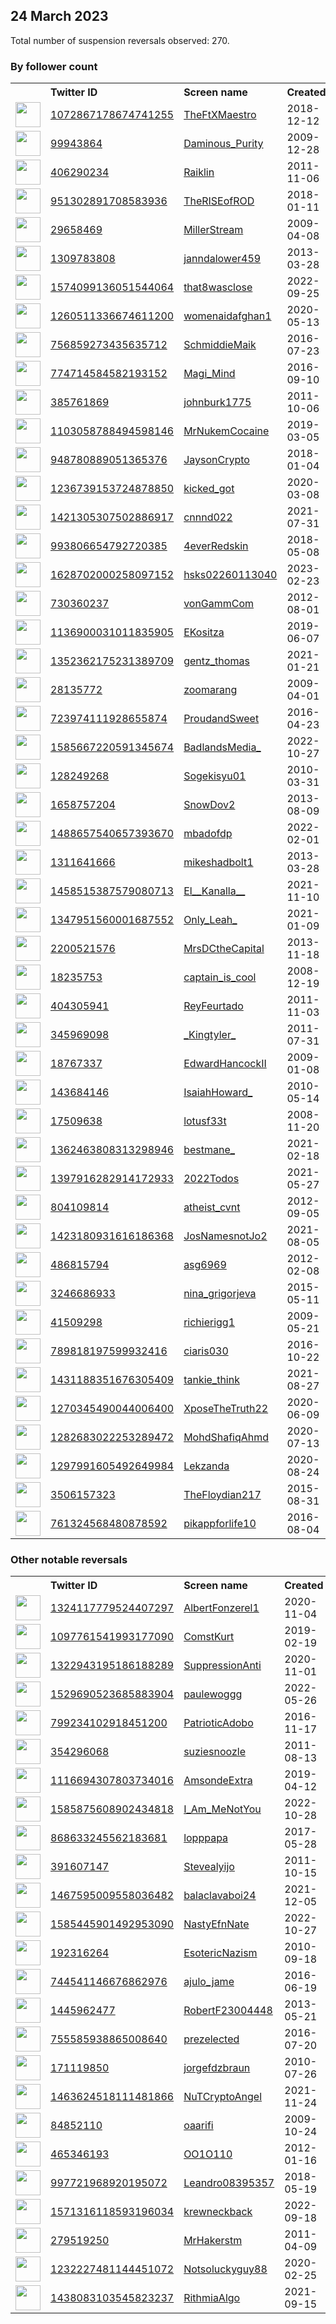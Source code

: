
## 24 March 2023
Total number of suspension reversals observed: 270.

### By follower count
<table><tr><th></th><th align="left">Twitter ID</th><th align="left">Screen name</th>
<th align="left">Created</th><th align="left">Status</th><th align="left">Suspended</th><th align="left">Followers</th>
<tr><td><a href="https://pbs.twimg.com/profile_images/1646553876986724365/s9F32pi0_normal.jpg"><img src="https://pbs.twimg.com/profile_images/1646553876986724365/s9F32pi0_normal.jpg" width="40px" height="40px" align="center"/></a></td><td><a href="https://twitter.com/intent/user?user_id=1072867178674741255">1072867178674741255</a></td><td><a href="https://twitter.com/TheFtXMaestro">TheFtXMaestro</a></td><td>2018-12-12</td><td align="center"></td><td>2023-01-20</td><td>367641</td></tr>
<tr><td><a href="https://pbs.twimg.com/profile_images/1407151262269906947/bGdU6dm1_normal.jpg"><img src="https://pbs.twimg.com/profile_images/1407151262269906947/bGdU6dm1_normal.jpg" width="40px" height="40px" align="center"/></a></td><td><a href="https://twitter.com/intent/user?user_id=99943864">99943864</a></td><td><a href="https://twitter.com/Daminous_Purity">Daminous_Purity</a></td><td>2009-12-28</td><td align="center"></td><td>2023-03-19</td><td>353248</td></tr>
<tr><td><a href="https://pbs.twimg.com/profile_images/1324125503633182723/o0puCjM3_normal.jpg"><img src="https://pbs.twimg.com/profile_images/1324125503633182723/o0puCjM3_normal.jpg" width="40px" height="40px" align="center"/></a></td><td><a href="https://twitter.com/intent/user?user_id=406290234">406290234</a></td><td><a href="https://twitter.com/Raiklin">Raiklin</a></td><td>2011-11-06</td><td align="center"></td><td></td><td>119119</td></tr>
<tr><td><a href="https://pbs.twimg.com/profile_images/1639453987018616832/YyR3gyhw_normal.jpg"><img src="https://pbs.twimg.com/profile_images/1639453987018616832/YyR3gyhw_normal.jpg" width="40px" height="40px" align="center"/></a></td><td><a href="https://twitter.com/intent/user?user_id=951302891708583936">951302891708583936</a></td><td><a href="https://twitter.com/TheRISEofROD">TheRISEofROD</a></td><td>2018-01-11</td><td align="center"></td><td></td><td>102223</td></tr>
<tr><td><a href="https://pbs.twimg.com/profile_images/1639088727170646020/4-SOZ3lV_normal.jpg"><img src="https://pbs.twimg.com/profile_images/1639088727170646020/4-SOZ3lV_normal.jpg" width="40px" height="40px" align="center"/></a></td><td><a href="https://twitter.com/intent/user?user_id=29658469">29658469</a></td><td><a href="https://twitter.com/MillerStream">MillerStream</a></td><td>2009-04-08</td><td align="center"></td><td>2023-03-24</td><td>94867</td></tr>
<tr><td><a href="https://pbs.twimg.com/profile_images/1600687537739436033/OHtOuPgM_normal.jpg"><img src="https://pbs.twimg.com/profile_images/1600687537739436033/OHtOuPgM_normal.jpg" width="40px" height="40px" align="center"/></a></td><td><a href="https://twitter.com/intent/user?user_id=1309783808">1309783808</a></td><td><a href="https://twitter.com/janndalower459">janndalower459</a></td><td>2013-03-28</td><td align="center"></td><td>2023-01-06</td><td>36438</td></tr>
<tr><td><a href="https://pbs.twimg.com/profile_images/1584422308525264897/-_uDrN0L_normal.jpg"><img src="https://pbs.twimg.com/profile_images/1584422308525264897/-_uDrN0L_normal.jpg" width="40px" height="40px" align="center"/></a></td><td><a href="https://twitter.com/intent/user?user_id=1574099136051544064">1574099136051544064</a></td><td><a href="https://twitter.com/that8wasclose">that8wasclose</a></td><td>2022-09-25</td><td align="center"></td><td>2022-10-27</td><td>24774</td></tr>
<tr><td><a href="https://pbs.twimg.com/profile_images/1654032718408155138/EvoXHosR_normal.jpg"><img src="https://pbs.twimg.com/profile_images/1654032718408155138/EvoXHosR_normal.jpg" width="40px" height="40px" align="center"/></a></td><td><a href="https://twitter.com/intent/user?user_id=1260511336674611200">1260511336674611200</a></td><td><a href="https://twitter.com/womenaidafghan1">womenaidafghan1</a></td><td>2020-05-13</td><td align="center"></td><td>2023-02-24</td><td>15807</td></tr>
<tr><td><a href="https://pbs.twimg.com/profile_images/1627035297375522817/konX5GEe_normal.jpg"><img src="https://pbs.twimg.com/profile_images/1627035297375522817/konX5GEe_normal.jpg" width="40px" height="40px" align="center"/></a></td><td><a href="https://twitter.com/intent/user?user_id=756859273435635712">756859273435635712</a></td><td><a href="https://twitter.com/SchmiddieMaik">SchmiddieMaik</a></td><td>2016-07-23</td><td align="center"></td><td>2023-03-19</td><td>15782</td></tr>
<tr><td><a href="https://pbs.twimg.com/profile_images/1648152874054983686/ozY7nMAB_normal.jpg"><img src="https://pbs.twimg.com/profile_images/1648152874054983686/ozY7nMAB_normal.jpg" width="40px" height="40px" align="center"/></a></td><td><a href="https://twitter.com/intent/user?user_id=774714584582193152">774714584582193152</a></td><td><a href="https://twitter.com/Magi_Mind">Magi_Mind</a></td><td>2016-09-10</td><td align="center"></td><td></td><td>14721</td></tr>
<tr><td><a href="https://pbs.twimg.com/profile_images/1638976798254854180/dTWRcgjL_normal.jpg"><img src="https://pbs.twimg.com/profile_images/1638976798254854180/dTWRcgjL_normal.jpg" width="40px" height="40px" align="center"/></a></td><td><a href="https://twitter.com/intent/user?user_id=385761869">385761869</a></td><td><a href="https://twitter.com/johnburk1775">johnburk1775</a></td><td>2011-10-06</td><td align="center">🚫</td><td></td><td>13012</td></tr>
<tr><td><a href="https://pbs.twimg.com/profile_images/1436517712411430913/pj-_tmOJ_normal.jpg"><img src="https://pbs.twimg.com/profile_images/1436517712411430913/pj-_tmOJ_normal.jpg" width="40px" height="40px" align="center"/></a></td><td><a href="https://twitter.com/intent/user?user_id=1103058788494598146">1103058788494598146</a></td><td><a href="https://twitter.com/MrNukemCocaine">MrNukemCocaine</a></td><td>2019-03-05</td><td align="center"></td><td>2022-05-11</td><td>12488</td></tr>
<tr><td><a href="https://pbs.twimg.com/profile_images/1638986611345051654/kFUFFRfp_normal.png"><img src="https://pbs.twimg.com/profile_images/1638986611345051654/kFUFFRfp_normal.png" width="40px" height="40px" align="center"/></a></td><td><a href="https://twitter.com/intent/user?user_id=948780889051365376">948780889051365376</a></td><td><a href="https://twitter.com/JaysonCrypto">JaysonCrypto</a></td><td>2018-01-04</td><td align="center"></td><td>2023-03-18</td><td>12299</td></tr>
<tr><td><a href="https://pbs.twimg.com/profile_images/1407523124782960645/OmCq6XcN_normal.jpg"><img src="https://pbs.twimg.com/profile_images/1407523124782960645/OmCq6XcN_normal.jpg" width="40px" height="40px" align="center"/></a></td><td><a href="https://twitter.com/intent/user?user_id=1236739153724878850">1236739153724878850</a></td><td><a href="https://twitter.com/kicked_got">kicked_got</a></td><td>2020-03-08</td><td align="center"></td><td>2022-04-23</td><td>11133</td></tr>
<tr><td><a href="https://pbs.twimg.com/profile_images/1627930372305739776/dF1qoXJI_normal.jpg"><img src="https://pbs.twimg.com/profile_images/1627930372305739776/dF1qoXJI_normal.jpg" width="40px" height="40px" align="center"/></a></td><td><a href="https://twitter.com/intent/user?user_id=1421305307502886917">1421305307502886917</a></td><td><a href="https://twitter.com/cnnnd022">cnnnd022</a></td><td>2021-07-31</td><td align="center">🚫</td><td>2023-03-18</td><td>10086</td></tr>
<tr><td><a href="https://pbs.twimg.com/profile_images/1638674038833795073/MLy2URoJ_normal.jpg"><img src="https://pbs.twimg.com/profile_images/1638674038833795073/MLy2URoJ_normal.jpg" width="40px" height="40px" align="center"/></a></td><td><a href="https://twitter.com/intent/user?user_id=993806654792720385">993806654792720385</a></td><td><a href="https://twitter.com/4everRedskin">4everRedskin</a></td><td>2018-05-08</td><td align="center"></td><td>2022-12-27</td><td>9937</td></tr>
<tr><td><a href="https://pbs.twimg.com/profile_images/1637738676930351105/CKD7uAV3_normal.jpg"><img src="https://pbs.twimg.com/profile_images/1637738676930351105/CKD7uAV3_normal.jpg" width="40px" height="40px" align="center"/></a></td><td><a href="https://twitter.com/intent/user?user_id=1628702000258097152">1628702000258097152</a></td><td><a href="https://twitter.com/hsks02260113040">hsks02260113040</a></td><td>2023-02-23</td><td align="center"></td><td>2023-03-08</td><td>9685</td></tr>
<tr><td><a href="https://pbs.twimg.com/profile_images/1639289429960323073/u-pGhl8K_normal.jpg"><img src="https://pbs.twimg.com/profile_images/1639289429960323073/u-pGhl8K_normal.jpg" width="40px" height="40px" align="center"/></a></td><td><a href="https://twitter.com/intent/user?user_id=730360237">730360237</a></td><td><a href="https://twitter.com/vonGammCom">vonGammCom</a></td><td>2012-08-01</td><td align="center"></td><td>2022-03-02</td><td>9538</td></tr>
<tr><td><a href="https://pbs.twimg.com/profile_images/1136901206369013760/bPhdGW8t_normal.jpg"><img src="https://pbs.twimg.com/profile_images/1136901206369013760/bPhdGW8t_normal.jpg" width="40px" height="40px" align="center"/></a></td><td><a href="https://twitter.com/intent/user?user_id=1136900031011835905">1136900031011835905</a></td><td><a href="https://twitter.com/EKositza">EKositza</a></td><td>2019-06-07</td><td align="center"></td><td>2023-03-18</td><td>9528</td></tr>
<tr><td><a href="https://pbs.twimg.com/profile_images/1647253735045754880/c6vqCLf4_normal.jpg"><img src="https://pbs.twimg.com/profile_images/1647253735045754880/c6vqCLf4_normal.jpg" width="40px" height="40px" align="center"/></a></td><td><a href="https://twitter.com/intent/user?user_id=1352362175231389709">1352362175231389709</a></td><td><a href="https://twitter.com/gentz_thomas">gentz_thomas</a></td><td>2021-01-21</td><td align="center"></td><td></td><td>9193</td></tr>
<tr><td><a href="https://pbs.twimg.com/profile_images/388447546/Desert_Landscape_normal.jpg"><img src="https://pbs.twimg.com/profile_images/388447546/Desert_Landscape_normal.jpg" width="40px" height="40px" align="center"/></a></td><td><a href="https://twitter.com/intent/user?user_id=28135772">28135772</a></td><td><a href="https://twitter.com/zoomarang">zoomarang</a></td><td>2009-04-01</td><td align="center"></td><td>2022-10-22</td><td>9110</td></tr>
<tr><td><a href="https://pbs.twimg.com/profile_images/1482440080530751492/MdIDMg0H_normal.jpg"><img src="https://pbs.twimg.com/profile_images/1482440080530751492/MdIDMg0H_normal.jpg" width="40px" height="40px" align="center"/></a></td><td><a href="https://twitter.com/intent/user?user_id=723974111928655874">723974111928655874</a></td><td><a href="https://twitter.com/ProudandSweet">ProudandSweet</a></td><td>2016-04-23</td><td align="center"></td><td>2022-07-23</td><td>7440</td></tr>
<tr><td><a href="https://pbs.twimg.com/profile_images/1654303975326330882/PBsaTdbL_normal.jpg"><img src="https://pbs.twimg.com/profile_images/1654303975326330882/PBsaTdbL_normal.jpg" width="40px" height="40px" align="center"/></a></td><td><a href="https://twitter.com/intent/user?user_id=1585667220591345674">1585667220591345674</a></td><td><a href="https://twitter.com/BadlandsMedia_">BadlandsMedia_</a></td><td>2022-10-27</td><td align="center"></td><td>2022-11-06</td><td>7087</td></tr>
<tr><td><a href="https://pbs.twimg.com/profile_images/1641734470582824962/7lEMA_d2_normal.jpg"><img src="https://pbs.twimg.com/profile_images/1641734470582824962/7lEMA_d2_normal.jpg" width="40px" height="40px" align="center"/></a></td><td><a href="https://twitter.com/intent/user?user_id=128249268">128249268</a></td><td><a href="https://twitter.com/Sogekisyu01">Sogekisyu01</a></td><td>2010-03-31</td><td align="center"></td><td>2023-02-04</td><td>6969</td></tr>
<tr><td><a href="https://pbs.twimg.com/profile_images/776467074562613248/gvQmy56B_normal.jpg"><img src="https://pbs.twimg.com/profile_images/776467074562613248/gvQmy56B_normal.jpg" width="40px" height="40px" align="center"/></a></td><td><a href="https://twitter.com/intent/user?user_id=1658757204">1658757204</a></td><td><a href="https://twitter.com/SnowDov2">SnowDov2</a></td><td>2013-08-09</td><td align="center"></td><td></td><td>6560</td></tr>
<tr><td><a href="https://pbs.twimg.com/profile_images/1618249984456933377/fCcDdRf6_normal.jpg"><img src="https://pbs.twimg.com/profile_images/1618249984456933377/fCcDdRf6_normal.jpg" width="40px" height="40px" align="center"/></a></td><td><a href="https://twitter.com/intent/user?user_id=1488657540657393670">1488657540657393670</a></td><td><a href="https://twitter.com/mbadofdp">mbadofdp</a></td><td>2022-02-01</td><td align="center">🚫</td><td>2023-03-18</td><td>6439</td></tr>
<tr><td><a href="https://pbs.twimg.com/profile_images/1330125026134265856/XrCqzo4-_normal.jpg"><img src="https://pbs.twimg.com/profile_images/1330125026134265856/XrCqzo4-_normal.jpg" width="40px" height="40px" align="center"/></a></td><td><a href="https://twitter.com/intent/user?user_id=1311641666">1311641666</a></td><td><a href="https://twitter.com/mikeshadbolt1">mikeshadbolt1</a></td><td>2013-03-28</td><td align="center"></td><td>2023-02-02</td><td>5771</td></tr>
<tr><td><a href="https://pbs.twimg.com/profile_images/1578439302538821644/zwdjnIZe_normal.jpg"><img src="https://pbs.twimg.com/profile_images/1578439302538821644/zwdjnIZe_normal.jpg" width="40px" height="40px" align="center"/></a></td><td><a href="https://twitter.com/intent/user?user_id=1458515387579080713">1458515387579080713</a></td><td><a href="https://twitter.com/El__Kanalla__">El__Kanalla__</a></td><td>2021-11-10</td><td align="center"></td><td>2022-11-14</td><td>5452</td></tr>
<tr><td><a href="https://pbs.twimg.com/profile_images/1606056781175832576/9PEMPyz-_normal.jpg"><img src="https://pbs.twimg.com/profile_images/1606056781175832576/9PEMPyz-_normal.jpg" width="40px" height="40px" align="center"/></a></td><td><a href="https://twitter.com/intent/user?user_id=1347951560001687552">1347951560001687552</a></td><td><a href="https://twitter.com/Only_Leah_">Only_Leah_</a></td><td>2021-01-09</td><td align="center"></td><td>2023-01-09</td><td>5279</td></tr>
<tr><td><a href="https://pbs.twimg.com/profile_images/1381052518122233857/ys-50_P8_normal.jpg"><img src="https://pbs.twimg.com/profile_images/1381052518122233857/ys-50_P8_normal.jpg" width="40px" height="40px" align="center"/></a></td><td><a href="https://twitter.com/intent/user?user_id=2200521576">2200521576</a></td><td><a href="https://twitter.com/MrsDCtheCapital">MrsDCtheCapital</a></td><td>2013-11-18</td><td align="center"></td><td></td><td>5110</td></tr>
<tr><td><a href="https://pbs.twimg.com/profile_images/1629809373181775873/EsruzQYj_normal.jpg"><img src="https://pbs.twimg.com/profile_images/1629809373181775873/EsruzQYj_normal.jpg" width="40px" height="40px" align="center"/></a></td><td><a href="https://twitter.com/intent/user?user_id=18235753">18235753</a></td><td><a href="https://twitter.com/captain_is_cool">captain_is_cool</a></td><td>2008-12-19</td><td align="center"></td><td></td><td>4888</td></tr>
<tr><td><a href="https://pbs.twimg.com/profile_images/1639043633352409089/H3j4mW7H_normal.jpg"><img src="https://pbs.twimg.com/profile_images/1639043633352409089/H3j4mW7H_normal.jpg" width="40px" height="40px" align="center"/></a></td><td><a href="https://twitter.com/intent/user?user_id=404305941">404305941</a></td><td><a href="https://twitter.com/ReyFeurtado">ReyFeurtado</a></td><td>2011-11-03</td><td align="center"></td><td></td><td>4444</td></tr>
<tr><td><a href="https://pbs.twimg.com/profile_images/768485614505295876/XGGCysRW_normal.jpg"><img src="https://pbs.twimg.com/profile_images/768485614505295876/XGGCysRW_normal.jpg" width="40px" height="40px" align="center"/></a></td><td><a href="https://twitter.com/intent/user?user_id=345969098">345969098</a></td><td><a href="https://twitter.com/_Kingtyler_">_Kingtyler_</a></td><td>2011-07-31</td><td align="center"></td><td>2022-10-24</td><td>4382</td></tr>
<tr><td><a href="https://pbs.twimg.com/profile_images/706474492227268613/Oldil703_normal.jpg"><img src="https://pbs.twimg.com/profile_images/706474492227268613/Oldil703_normal.jpg" width="40px" height="40px" align="center"/></a></td><td><a href="https://twitter.com/intent/user?user_id=18767337">18767337</a></td><td><a href="https://twitter.com/EdwardHancockII">EdwardHancockII</a></td><td>2009-01-08</td><td align="center">🔒</td><td></td><td>3874</td></tr>
<tr><td><a href="https://pbs.twimg.com/profile_images/1638300496648609793/SYA92bVf_normal.jpg"><img src="https://pbs.twimg.com/profile_images/1638300496648609793/SYA92bVf_normal.jpg" width="40px" height="40px" align="center"/></a></td><td><a href="https://twitter.com/intent/user?user_id=143684146">143684146</a></td><td><a href="https://twitter.com/IsaiahHoward_">IsaiahHoward_</a></td><td>2010-05-14</td><td align="center"></td><td>2022-08-24</td><td>3478</td></tr>
<tr><td><a href="https://pbs.twimg.com/profile_images/1609070719622864896/v4XDkxpT_normal.jpg"><img src="https://pbs.twimg.com/profile_images/1609070719622864896/v4XDkxpT_normal.jpg" width="40px" height="40px" align="center"/></a></td><td><a href="https://twitter.com/intent/user?user_id=17509638">17509638</a></td><td><a href="https://twitter.com/lotusf33t">lotusf33t</a></td><td>2008-11-20</td><td align="center"></td><td>2023-01-15</td><td>3398</td></tr>
<tr><td><a href="https://pbs.twimg.com/profile_images/1460702835205623821/osWR0Mq0_normal.jpg"><img src="https://pbs.twimg.com/profile_images/1460702835205623821/osWR0Mq0_normal.jpg" width="40px" height="40px" align="center"/></a></td><td><a href="https://twitter.com/intent/user?user_id=1362463808313298946">1362463808313298946</a></td><td><a href="https://twitter.com/bestmane_">bestmane_</a></td><td>2021-02-18</td><td align="center"></td><td></td><td>3373</td></tr>
<tr><td><a href="https://pbs.twimg.com/profile_images/1524384531511492608/FiXdcVeo_normal.jpg"><img src="https://pbs.twimg.com/profile_images/1524384531511492608/FiXdcVeo_normal.jpg" width="40px" height="40px" align="center"/></a></td><td><a href="https://twitter.com/intent/user?user_id=1397916282914172933">1397916282914172933</a></td><td><a href="https://twitter.com/2022Todos">2022Todos</a></td><td>2021-05-27</td><td align="center"></td><td>2022-11-11</td><td>3077</td></tr>
<tr><td><a href="https://pbs.twimg.com/profile_images/1190408615213043713/Oc0hixG__normal.jpg"><img src="https://pbs.twimg.com/profile_images/1190408615213043713/Oc0hixG__normal.jpg" width="40px" height="40px" align="center"/></a></td><td><a href="https://twitter.com/intent/user?user_id=804109814">804109814</a></td><td><a href="https://twitter.com/atheist_cvnt">atheist_cvnt</a></td><td>2012-09-05</td><td align="center"></td><td></td><td>3054</td></tr>
<tr><td><a href="https://pbs.twimg.com/profile_images/1634363034297663489/5eUZvs8P_normal.jpg"><img src="https://pbs.twimg.com/profile_images/1634363034297663489/5eUZvs8P_normal.jpg" width="40px" height="40px" align="center"/></a></td><td><a href="https://twitter.com/intent/user?user_id=1423180931616186368">1423180931616186368</a></td><td><a href="https://twitter.com/JosNamesnotJo2">JosNamesnotJo2</a></td><td>2021-08-05</td><td align="center"></td><td>2022-12-24</td><td>3044</td></tr>
<tr><td><a href="https://pbs.twimg.com/profile_images/1654562004386840585/Yu0hDYAx_normal.jpg"><img src="https://pbs.twimg.com/profile_images/1654562004386840585/Yu0hDYAx_normal.jpg" width="40px" height="40px" align="center"/></a></td><td><a href="https://twitter.com/intent/user?user_id=486815794">486815794</a></td><td><a href="https://twitter.com/asg6969">asg6969</a></td><td>2012-02-08</td><td align="center"></td><td>2023-01-10</td><td>3020</td></tr>
<tr><td><a href="https://pbs.twimg.com/profile_images/1406450381778034704/yUl-Cdxo_normal.jpg"><img src="https://pbs.twimg.com/profile_images/1406450381778034704/yUl-Cdxo_normal.jpg" width="40px" height="40px" align="center"/></a></td><td><a href="https://twitter.com/intent/user?user_id=3246686933">3246686933</a></td><td><a href="https://twitter.com/nina_grigorjeva">nina_grigorjeva</a></td><td>2015-05-11</td><td align="center"></td><td>2023-03-15</td><td>2853</td></tr>
<tr><td><a href="https://pbs.twimg.com/profile_images/1652605860579885058/X_m0lEGP_normal.jpg"><img src="https://pbs.twimg.com/profile_images/1652605860579885058/X_m0lEGP_normal.jpg" width="40px" height="40px" align="center"/></a></td><td><a href="https://twitter.com/intent/user?user_id=41509298">41509298</a></td><td><a href="https://twitter.com/richierigg1">richierigg1</a></td><td>2009-05-21</td><td align="center"></td><td>2023-01-03</td><td>2671</td></tr>
<tr><td><a href="https://pbs.twimg.com/profile_images/982545750830628864/HJ2RyR3l_normal.png"><img src="https://pbs.twimg.com/profile_images/982545750830628864/HJ2RyR3l_normal.png" width="40px" height="40px" align="center"/></a></td><td><a href="https://twitter.com/intent/user?user_id=789818197599932416">789818197599932416</a></td><td><a href="https://twitter.com/ciaris030">ciaris030</a></td><td>2016-10-22</td><td align="center"></td><td>2023-02-03</td><td>2615</td></tr>
<tr><td><a href="https://pbs.twimg.com/profile_images/1641841090939453441/o5R1mcuS_normal.jpg"><img src="https://pbs.twimg.com/profile_images/1641841090939453441/o5R1mcuS_normal.jpg" width="40px" height="40px" align="center"/></a></td><td><a href="https://twitter.com/intent/user?user_id=1431188351676305409">1431188351676305409</a></td><td><a href="https://twitter.com/tankie_think">tankie_think</a></td><td>2021-08-27</td><td align="center"></td><td>2022-12-06</td><td>2204</td></tr>
<tr><td><a href="https://pbs.twimg.com/profile_images/1309554330438172677/Y9Gb53al_normal.jpg"><img src="https://pbs.twimg.com/profile_images/1309554330438172677/Y9Gb53al_normal.jpg" width="40px" height="40px" align="center"/></a></td><td><a href="https://twitter.com/intent/user?user_id=1270345490044006400">1270345490044006400</a></td><td><a href="https://twitter.com/XposeTheTruth22">XposeTheTruth22</a></td><td>2020-06-09</td><td align="center"></td><td></td><td>2194</td></tr>
<tr><td><a href="https://pbs.twimg.com/profile_images/1438537123729117185/B_CjkzQQ_normal.jpg"><img src="https://pbs.twimg.com/profile_images/1438537123729117185/B_CjkzQQ_normal.jpg" width="40px" height="40px" align="center"/></a></td><td><a href="https://twitter.com/intent/user?user_id=1282683022253289472">1282683022253289472</a></td><td><a href="https://twitter.com/MohdShafiqAhmd">MohdShafiqAhmd</a></td><td>2020-07-13</td><td align="center"></td><td>2023-02-28</td><td>2151</td></tr>
<tr><td><a href="https://pbs.twimg.com/profile_images/1632104978515910659/fMm5c1Bd_normal.jpg"><img src="https://pbs.twimg.com/profile_images/1632104978515910659/fMm5c1Bd_normal.jpg" width="40px" height="40px" align="center"/></a></td><td><a href="https://twitter.com/intent/user?user_id=1297991605492649984">1297991605492649984</a></td><td><a href="https://twitter.com/Lekzanda">Lekzanda</a></td><td>2020-08-24</td><td align="center"></td><td>2023-03-17</td><td>2143</td></tr>
<tr><td><a href="https://pbs.twimg.com/profile_images/1190031488693284866/ivtmWQki_normal.jpg"><img src="https://pbs.twimg.com/profile_images/1190031488693284866/ivtmWQki_normal.jpg" width="40px" height="40px" align="center"/></a></td><td><a href="https://twitter.com/intent/user?user_id=3506157323">3506157323</a></td><td><a href="https://twitter.com/TheFloydian217">TheFloydian217</a></td><td>2015-08-31</td><td align="center"></td><td></td><td>2141</td></tr>
<tr><td><a href="https://pbs.twimg.com/profile_images/1647380009886310400/nGsZZ7XS_normal.jpg"><img src="https://pbs.twimg.com/profile_images/1647380009886310400/nGsZZ7XS_normal.jpg" width="40px" height="40px" align="center"/></a></td><td><a href="https://twitter.com/intent/user?user_id=761324568480878592">761324568480878592</a></td><td><a href="https://twitter.com/pikappforlife10">pikappforlife10</a></td><td>2016-08-04</td><td align="center"></td><td>2023-03-22</td><td>2112</td></tr>
</table>

### Other notable reversals
<table><tr><th></th><th align="left">Twitter ID</th><th align="left">Screen name</th>
<th align="left">Created</th><th align="left">Status</th><th align="left">Suspended</th><th align="left">Followers</th>
<tr><td><a href="https://pbs.twimg.com/profile_images/1324117975809445888/PXpnsRaY_normal.png"><img src="https://pbs.twimg.com/profile_images/1324117975809445888/PXpnsRaY_normal.png" width="40px" height="40px" align="center"/></a></td><td><a href="https://twitter.com/intent/user?user_id=1324117779524407297">1324117779524407297</a></td><td><a href="https://twitter.com/AlbertFonzerel1">AlbertFonzerel1</a></td><td>2020-11-04</td><td align="center"></td><td>2022-07-26</td><td>591</td></tr>
<tr><td><a href="https://pbs.twimg.com/profile_images/1645480372371587075/OpIuJns1_normal.jpg"><img src="https://pbs.twimg.com/profile_images/1645480372371587075/OpIuJns1_normal.jpg" width="40px" height="40px" align="center"/></a></td><td><a href="https://twitter.com/intent/user?user_id=1097761541993177090">1097761541993177090</a></td><td><a href="https://twitter.com/ComstKurt">ComstKurt</a></td><td>2019-02-19</td><td align="center">🔒</td><td>2022-12-25</td><td>489</td></tr>
<tr><td><a href="https://pbs.twimg.com/profile_images/1557611568841596928/u6mfyKAP_normal.jpg"><img src="https://pbs.twimg.com/profile_images/1557611568841596928/u6mfyKAP_normal.jpg" width="40px" height="40px" align="center"/></a></td><td><a href="https://twitter.com/intent/user?user_id=1322943195186188289">1322943195186188289</a></td><td><a href="https://twitter.com/SuppressionAnti">SuppressionAnti</a></td><td>2020-11-01</td><td align="center"></td><td>2022-12-05</td><td>275</td></tr>
<tr><td><a href="https://pbs.twimg.com/profile_images/1530281419376693248/TeadvGGg_normal.jpg"><img src="https://pbs.twimg.com/profile_images/1530281419376693248/TeadvGGg_normal.jpg" width="40px" height="40px" align="center"/></a></td><td><a href="https://twitter.com/intent/user?user_id=1529690523685883904">1529690523685883904</a></td><td><a href="https://twitter.com/paulewoggg">paulewoggg</a></td><td>2022-05-26</td><td align="center"></td><td>2022-12-16</td><td>1038</td></tr>
<tr><td><a href="https://pbs.twimg.com/profile_images/1347751938712948736/CghRCwyI_normal.jpg"><img src="https://pbs.twimg.com/profile_images/1347751938712948736/CghRCwyI_normal.jpg" width="40px" height="40px" align="center"/></a></td><td><a href="https://twitter.com/intent/user?user_id=799234102918451200">799234102918451200</a></td><td><a href="https://twitter.com/PatrioticAdobo">PatrioticAdobo</a></td><td>2016-11-17</td><td align="center"></td><td>2023-01-03</td><td>73</td></tr>
<tr><td><a href="https://pbs.twimg.com/profile_images/1595102856289345539/rKc0saaU_normal.jpg"><img src="https://pbs.twimg.com/profile_images/1595102856289345539/rKc0saaU_normal.jpg" width="40px" height="40px" align="center"/></a></td><td><a href="https://twitter.com/intent/user?user_id=354296068">354296068</a></td><td><a href="https://twitter.com/suziesnoozle">suziesnoozle</a></td><td>2011-08-13</td><td align="center"></td><td>2023-03-18</td><td>1375</td></tr>
<tr><td><a href="https://pbs.twimg.com/profile_images/1545852648397619200/XDvBSGZS_normal.jpg"><img src="https://pbs.twimg.com/profile_images/1545852648397619200/XDvBSGZS_normal.jpg" width="40px" height="40px" align="center"/></a></td><td><a href="https://twitter.com/intent/user?user_id=1116694307803734016">1116694307803734016</a></td><td><a href="https://twitter.com/AmsondeExtra">AmsondeExtra</a></td><td>2019-04-12</td><td align="center"></td><td>2023-03-17</td><td>1017</td></tr>
<tr><td><a href="https://pbs.twimg.com/profile_images/1585881861821288449/V9t6nGOX_normal.jpg"><img src="https://pbs.twimg.com/profile_images/1585881861821288449/V9t6nGOX_normal.jpg" width="40px" height="40px" align="center"/></a></td><td><a href="https://twitter.com/intent/user?user_id=1585875608902434818">1585875608902434818</a></td><td><a href="https://twitter.com/I_Am_MeNotYou">I_Am_MeNotYou</a></td><td>2022-10-28</td><td align="center"></td><td>2022-12-12</td><td>23</td></tr>
<tr><td><a href="https://pbs.twimg.com/profile_images/1491831533774069774/1jESRy_p_normal.jpg"><img src="https://pbs.twimg.com/profile_images/1491831533774069774/1jESRy_p_normal.jpg" width="40px" height="40px" align="center"/></a></td><td><a href="https://twitter.com/intent/user?user_id=868633245562183681">868633245562183681</a></td><td><a href="https://twitter.com/lopppapa">lopppapa</a></td><td>2017-05-28</td><td align="center"></td><td>2023-03-22</td><td>357</td></tr>
<tr><td><a href="https://pbs.twimg.com/profile_images/1223594899838316546/9O4jFra1_normal.jpg"><img src="https://pbs.twimg.com/profile_images/1223594899838316546/9O4jFra1_normal.jpg" width="40px" height="40px" align="center"/></a></td><td><a href="https://twitter.com/intent/user?user_id=391607147">391607147</a></td><td><a href="https://twitter.com/Stevealyijo">Stevealyijo</a></td><td>2011-10-15</td><td align="center"></td><td>2023-03-02</td><td>80</td></tr>
<tr><td><a href="https://pbs.twimg.com/profile_images/1639295657386098691/dM-Ts97A_normal.jpg"><img src="https://pbs.twimg.com/profile_images/1639295657386098691/dM-Ts97A_normal.jpg" width="40px" height="40px" align="center"/></a></td><td><a href="https://twitter.com/intent/user?user_id=1467595009558036482">1467595009558036482</a></td><td><a href="https://twitter.com/balaclavaboi24">balaclavaboi24</a></td><td>2021-12-05</td><td align="center"></td><td>2022-06-17</td><td>400</td></tr>
<tr><td><a href="https://pbs.twimg.com/profile_images/1640152326773014530/L_vRra0V_normal.jpg"><img src="https://pbs.twimg.com/profile_images/1640152326773014530/L_vRra0V_normal.jpg" width="40px" height="40px" align="center"/></a></td><td><a href="https://twitter.com/intent/user?user_id=1585445901492953090">1585445901492953090</a></td><td><a href="https://twitter.com/NastyEfnNate">NastyEfnNate</a></td><td>2022-10-27</td><td align="center"></td><td>2023-03-18</td><td>102</td></tr>
<tr><td><a href="https://pbs.twimg.com/profile_images/1654734234379231232/i3_ER3Tl_normal.jpg"><img src="https://pbs.twimg.com/profile_images/1654734234379231232/i3_ER3Tl_normal.jpg" width="40px" height="40px" align="center"/></a></td><td><a href="https://twitter.com/intent/user?user_id=192316264">192316264</a></td><td><a href="https://twitter.com/EsotericNazism">EsotericNazism</a></td><td>2010-09-18</td><td align="center"></td><td>2022-11-10</td><td>770</td></tr>
<tr><td><a href="https://pbs.twimg.com/profile_images/1588769683133665280/MltGJL9R_normal.jpg"><img src="https://pbs.twimg.com/profile_images/1588769683133665280/MltGJL9R_normal.jpg" width="40px" height="40px" align="center"/></a></td><td><a href="https://twitter.com/intent/user?user_id=744541146676862976">744541146676862976</a></td><td><a href="https://twitter.com/ajulo_jame">ajulo_jame</a></td><td>2016-06-19</td><td align="center"></td><td>2023-03-10</td><td>235</td></tr>
<tr><td><a href="https://pbs.twimg.com/profile_images/1031622855400808453/tLY46-mL_normal.jpg"><img src="https://pbs.twimg.com/profile_images/1031622855400808453/tLY46-mL_normal.jpg" width="40px" height="40px" align="center"/></a></td><td><a href="https://twitter.com/intent/user?user_id=1445962477">1445962477</a></td><td><a href="https://twitter.com/RobertF23004448">RobertF23004448</a></td><td>2013-05-21</td><td align="center"></td><td>2023-02-26</td><td>848</td></tr>
<tr><td><a href="https://pbs.twimg.com/profile_images/1493568313347260425/5_QQoJ0B_normal.jpg"><img src="https://pbs.twimg.com/profile_images/1493568313347260425/5_QQoJ0B_normal.jpg" width="40px" height="40px" align="center"/></a></td><td><a href="https://twitter.com/intent/user?user_id=755585938865008640">755585938865008640</a></td><td><a href="https://twitter.com/prezelected">prezelected</a></td><td>2016-07-20</td><td align="center"></td><td>2022-12-08</td><td>11</td></tr>
<tr><td><a href="https://pbs.twimg.com/profile_images/1135613794019885056/5vkzxjPx_normal.jpg"><img src="https://pbs.twimg.com/profile_images/1135613794019885056/5vkzxjPx_normal.jpg" width="40px" height="40px" align="center"/></a></td><td><a href="https://twitter.com/intent/user?user_id=171119850">171119850</a></td><td><a href="https://twitter.com/jorgefdzbraun">jorgefdzbraun</a></td><td>2010-07-26</td><td align="center"></td><td>2022-12-04</td><td>145</td></tr>
<tr><td><a href="https://pbs.twimg.com/profile_images/1510295679922548745/z-V7F3cE_normal.jpg"><img src="https://pbs.twimg.com/profile_images/1510295679922548745/z-V7F3cE_normal.jpg" width="40px" height="40px" align="center"/></a></td><td><a href="https://twitter.com/intent/user?user_id=1463624518111481866">1463624518111481866</a></td><td><a href="https://twitter.com/NuTCryptoAngel">NuTCryptoAngel</a></td><td>2021-11-24</td><td align="center"></td><td>2023-03-18</td><td>651</td></tr>
<tr><td><a href="https://pbs.twimg.com/profile_images/1602562037011415041/8RprG6ls_normal.jpg"><img src="https://pbs.twimg.com/profile_images/1602562037011415041/8RprG6ls_normal.jpg" width="40px" height="40px" align="center"/></a></td><td><a href="https://twitter.com/intent/user?user_id=84852110">84852110</a></td><td><a href="https://twitter.com/oaarifi">oaarifi</a></td><td>2009-10-24</td><td align="center"></td><td>2023-03-05</td><td>613</td></tr>
<tr><td><a href="https://pbs.twimg.com/profile_images/1478124894281891840/qRL4SWBw_normal.jpg"><img src="https://pbs.twimg.com/profile_images/1478124894281891840/qRL4SWBw_normal.jpg" width="40px" height="40px" align="center"/></a></td><td><a href="https://twitter.com/intent/user?user_id=465346193">465346193</a></td><td><a href="https://twitter.com/OO1O110">OO1O110</a></td><td>2012-01-16</td><td align="center"></td><td>2022-09-16</td><td>1152</td></tr>
<tr><td><a href="https://pbs.twimg.com/profile_images/1091786660101148675/MfOqdLgx_normal.jpg"><img src="https://pbs.twimg.com/profile_images/1091786660101148675/MfOqdLgx_normal.jpg" width="40px" height="40px" align="center"/></a></td><td><a href="https://twitter.com/intent/user?user_id=997721968920195072">997721968920195072</a></td><td><a href="https://twitter.com/Leandro08395357">Leandro08395357</a></td><td>2018-05-19</td><td align="center"></td><td>2023-02-03</td><td>94</td></tr>
<tr><td><a href="https://pbs.twimg.com/profile_images/1650562557667598344/hX66L6uJ_normal.jpg"><img src="https://pbs.twimg.com/profile_images/1650562557667598344/hX66L6uJ_normal.jpg" width="40px" height="40px" align="center"/></a></td><td><a href="https://twitter.com/intent/user?user_id=1571316118593196034">1571316118593196034</a></td><td><a href="https://twitter.com/krewneckback">krewneckback</a></td><td>2022-09-18</td><td align="center"></td><td>2023-03-01</td><td>2</td></tr>
<tr><td><a href="https://pbs.twimg.com/profile_images/1653941731056861184/WYmis2uo_normal.jpg"><img src="https://pbs.twimg.com/profile_images/1653941731056861184/WYmis2uo_normal.jpg" width="40px" height="40px" align="center"/></a></td><td><a href="https://twitter.com/intent/user?user_id=279519250">279519250</a></td><td><a href="https://twitter.com/MrHakerstm">MrHakerstm</a></td><td>2011-04-09</td><td align="center">🔒</td><td>2023-02-03</td><td>162</td></tr>
<tr><td><a href="https://pbs.twimg.com/profile_images/1232228272123060231/SZhGsGel_normal.jpg"><img src="https://pbs.twimg.com/profile_images/1232228272123060231/SZhGsGel_normal.jpg" width="40px" height="40px" align="center"/></a></td><td><a href="https://twitter.com/intent/user?user_id=1232227481144451072">1232227481144451072</a></td><td><a href="https://twitter.com/Notsoluckyguy88">Notsoluckyguy88</a></td><td>2020-02-25</td><td align="center"></td><td>2023-02-03</td><td>280</td></tr>
<tr><td><a href="https://pbs.twimg.com/profile_images/1626137282259427329/o4bPYsKu_normal.jpg"><img src="https://pbs.twimg.com/profile_images/1626137282259427329/o4bPYsKu_normal.jpg" width="40px" height="40px" align="center"/></a></td><td><a href="https://twitter.com/intent/user?user_id=1438083103545823237">1438083103545823237</a></td><td><a href="https://twitter.com/RithmiaAlgo">RithmiaAlgo</a></td><td>2021-09-15</td><td align="center"></td><td>2023-03-08</td><td>561</td></tr>
</table>
